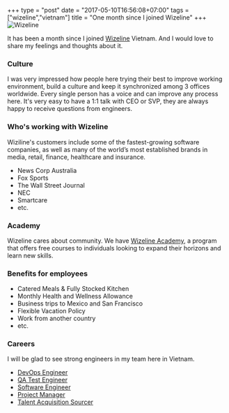 +++
type = "post"
date = "2017-05-10T16:56:08+07:00"
tags = ["wizeline","vietnam"]
title = "One month since I joined Wizeline"
+++
![Wizeline](/wizeline.png)

It has been a month since I joined [Wizeline](https://www.wizeline.com) Vietnam. And I would love to share my feelings and thoughts about it.

### Culture

I was very impressed how people here trying their best to improve working environment, build a culture and keep it synchronized among 3 offices worldwide. Every single person has a voice and can improve any process here. It's very easy to have a 1:1 talk with CEO or SVP, they are always happy to receive questions from engineers.

### Who's working with Wizeline

Wiziline's customers include some of the fastest-growing software companies, as well as many of the world’s most established brands in media, retail, finance, healthcare and insurance.

 - News Corp Australia
 - Fox Sports
 - The Wall Street Journal
 - NEC
 - Smartcare
 - etc.

### Academy

Wizeline cares about community. We have [Wizeline Academy](https://academy.wizeline.com/), a program that offers free courses to individuals looking to expand their horizons and learn new skills.

### Benefits for employees

 - Catered Meals & Fully Stocked Kitchen
 - Monthly Health and Wellness Allowance
 - Business trips to Mexico and San Francisco
 - Flexible Vacation Policy
 - Work from another country
 - etc.

### Careers

I will be glad to see strong engineers in my team here in Vietnam.

 - [DevOps Engineer](https://www.wizeline.com/careers/apply?gh_jid=677116)
 - [QA Test Engineer](https://www.wizeline.com/careers/apply?gh_jid=589599)
 - [Software Engineer](https://www.wizeline.com/careers/apply?gh_jid=248895)
 - [Project Manager](https://www.wizeline.com/careers/apply?gh_jid=253295)
 - [Talent Acquisition Sourcer](https://www.wizeline.com/careers/apply?gh_jid=674527)
